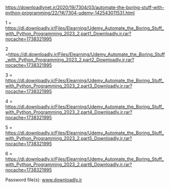 https://downloadlynet.ir/2020/19/7304/03/automate-the-boring-stuff-with-python-programming/22/?#/7304-udemy-142543011531.html

1 = https://dl.downloadly.ir/Files/Elearning/Udemy_Automate_the_Boring_Stuff_with_Python_Programming_2023_2.part1_Downloadly.ir.rar?nocache=1738321995

2 =https://dl.downloadly.ir/Files/Elearning/Udemy_Automate_the_Boring_Stuff_with_Python_Programming_2023_2.part2_Downloadly.ir.rar?nocache=1738321995

3 = https://dl.downloadly.ir/Files/Elearning/Udemy_Automate_the_Boring_Stuff_with_Python_Programming_2023_2.part3_Downloadly.ir.rar?nocache=1738321995

4 = https://dl.downloadly.ir/Files/Elearning/Udemy_Automate_the_Boring_Stuff_with_Python_Programming_2023_2.part4_Downloadly.ir.rar?nocache=1738321995

5 = https://dl.downloadly.ir/Files/Elearning/Udemy_Automate_the_Boring_Stuff_with_Python_Programming_2023_2.part5_Downloadly.ir.rar?nocache=1738321995

6 = https://dl.downloadly.ir/Files/Elearning/Udemy_Automate_the_Boring_Stuff_with_Python_Programming_2023_2.part6_Downloadly.ir.rar?nocache=1738321995

 Password file(s): www.downloadly.ir